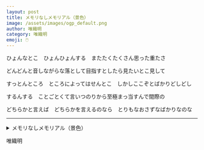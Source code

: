 ```yaml
---
layout: post
title: メモリなしメモリアル（景色）
image: /assets/images/ogp_default.png
author: 唯織明
category: 唯織明
emoji: 🖱️
---
```


<div class="tanka-area"><div class="tanka">
<p>ひょんなとこ　ひょんひょんする　またたくたくさん思った重たさ</p>

<p>どんどんと音しながらな落として目指すとしたら見たいとこ見して</p>

<p>すっとんところ　ところによってはせんとこ　しかしここぞとばかりどしどし</p>

<p>するんする　ことごとくて言いつのりから至極まっ当すんで間際の</p>

<p>どちらかと言えば　どちらかを言えるのなら　とりもなおさずなばかりなのな</p>

</div></div>

---

<details><summary>メモリなしメモリアル（景色）</summary>
ひょんなとこ　ひょんひょんする　またたくたくさん思った重たさ<br />
どんどんと音しながらな落として目指すとしたら見たいとこ見して<br />
すっとんところ　ところによってはせんとこ　しかしここぞとばかりどしどし<br />
するんする　ことごとくて言いつのりから至極まっ当すんで間際の<br />
どちらかと言えば　どちらかを言えるのなら　とりもなおさずなばかりなのな<br />
<br />

</details>

唯織明
